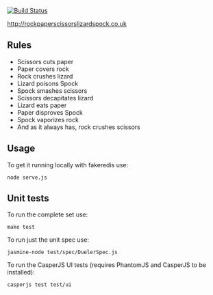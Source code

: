 [![Build Status](http://craigcook.co.uk/build/job/Rock%20Paper%20Scissors%20Lizard%20Spock/badge/icon)](http://craigcook.co.uk/build/job/Rock%20Paper%20Scissors%20Lizard%20Spock/)

http://rockpaperscissorslizardspock.co.uk

## Rules

* Scissors cuts paper
* Paper covers rock
* Rock crushes lizard
* Lizard poisons Spock
* Spock smashes scissors
* Scissors decapitates lizard
* Lizard eats paper
* Paper disproves Spock
* Spock vaporizes rock
* And as it always has, rock crushes scissors

## Usage

To get it running locally with fakeredis use:

    node serve.js

## Unit tests

To run the complete set use:

    make test

To run just the unit spec use:

    jasmine-node test/spec/DuelerSpec.js

To run the CasperJS UI tests (requires PhantomJS and CasperJS to be installed):

    casperjs test test/ui
